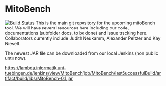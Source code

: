 # MitoBench

[![Build Status](https://lambda.informatik.uni-tuebingen.de/jenkins/job/MitoBench/badge/icon)](https://lambda.informatik.uni-tuebingen.de/jenkins/job/MitoBench)
This is the main git repository for the upcoming mitoBench tool. We will have several resources here including our code, documentations (subfolder docs, to be done) and issue tracking here. 
Collaborators currently include Judith Neukamm, Alexander Peltzer and Kay Nieselt. 

The newest JAR file can be downloaded from our local Jenkins (non public until now). 

https://lambda.informatik.uni-tuebingen.de/jenkins/view/MitoBench/job/MitoBench/lastSuccessfulBuild/artifact/build/libs/MitoBench-0.1.jar
